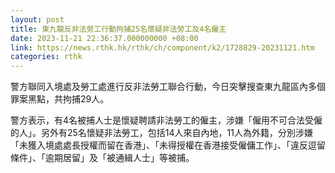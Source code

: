 ```yaml
---
layout: post
title: 東九龍反非法勞工行動拘捕25名懷疑非法勞工及4名僱主
date: 2023-11-21 22:36:37.000000000 +08:00
link: https://news.rthk.hk/rthk/ch/component/k2/1728829-20231121.htm
categories: rthk
---
```


警方聯同入境處及勞工處進行反非法勞工聯合行動，今日突擊搜查東九龍區內多個罪案黑點，共拘捕29人。

警方表示，有4名被捕人士是懷疑聘請非法勞工的僱主，涉嫌「僱用不可合法受僱的人」。另外有25名懷疑非法勞工，包括14人來自內地，11人為外籍，分別涉嫌「未獲入境處處長授權而留在香港」、「未得授權在香港接受僱傭工作」、「違反逗留條件」、「逾期居留」及「被通緝人士」等被捕。
